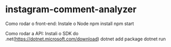 # instagram-comment-analyzer
Como rodar o front-end:
Instale o Node
npm install
npm start


Como rodar a API: 
Instali o SDK do .net(https://dotnet.microsoft.com/download)
dotnet add package
dotnet run

